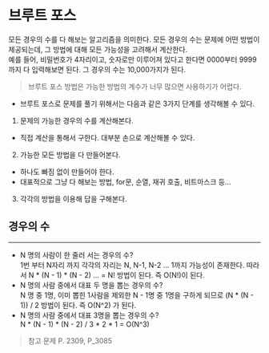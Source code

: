 # 브루트 포스
모든 경우의 수를 다 해보는 알고리즘을 의미한다. 모든 경우의 수는 문제에 어떤 방법이 제공되는데, 그 방법에 대해 모든 가능성을 고려해서 계산한다. </br>
예를 들어, 비밀번호가 4자리이고, 숫자로만 이루어져 있다고 한다면
0000부터 9999까지 다 입력해보면 된다. 그 경우의 수는 10,000가지가 된다. </br>
> 브루트 포스 방법은 가능한 방법의 계수가 너무 많으면 사용하기가 어렵다.

- 브루트 포스로 문제를 풀기 위해서는 다음과 같은 3가지 단계를 생각해볼 수 있다.
1. 문제의 가능한 경우의 수를 계산해본다. </br>
- 직접 계산을 통해서 구한다. 대부분 손으로 계산해볼 수 있다.
2. 가능한 모든 방법을 다 만들어본다. </br>
- 하나도 빠짐 없이 만들어야 한다.
- 대표적으로 그냥 다 해보는 방법, for문, 순열, 재귀 호출, 비트마스크 등...
3. 각각의 방법을 이용해 답을 구해본다.

## 경우의 수
___
- N 명의 사람이 한 줄러 서는 경우의 수? </br>
1번 부터 N자리 까지 각각의 자리는 N, N-1, N-2 ... 1까지 가능성이 존재한다. 따라서 N * (N - 1) * (N - 2) ... = N! 방법이 된다. 즉 O(N!)이 된다.
- N 명의 사람 중에서 대표 두 명을 뽑는 경우의 수? </br>
N 명 중 1명, 이미 뽑힌 1사람을 제외한 N - 1명 중 1명을 구하게 되므로 (N * (N - 1)) / 2 방법이 된다. 즉 O(N^2) 가 된다.
- N 명의 사람 중에서 대표 3명을 뽑는 경우의 수? </br>
N * (N - 1) * (N - 2) / 3 * 2 * 1 = O(N^3)

> 참고 문제 
P. 2309, P_3085

